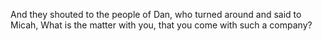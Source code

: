 And they shouted to the people of Dan, who turned around and said to Micah, What is the matter with you, that you come with such a company?
